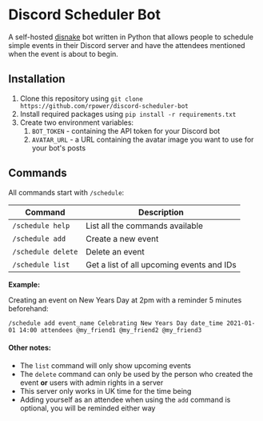 # Discord Scheduler Bot

A self-hosted [disnake](https://github.com/DisnakeDev/disnake) bot written in Python that allows people to schedule simple events in their Discord server and have the attendees mentioned when the event is about to begin.

## Installation

1. Clone this repository using `git clone https://github.com/rpower/discord-scheduler-bot`
2. Install required packages using `pip install -r requirements.txt`
3. Create two environment variables:
   1. `BOT_TOKEN` - containing the API token for your Discord bot
   2. `AVATAR_URL` - a URL containing the avatar image you want to use for your bot's posts

## Commands

All commands start with `/schedule`:

| Command            | Description                               |
|--------------------|-------------------------------------------|
| `/schedule help`   | List all the commands available           |
| `/schedule add`    | Create a new event                        |
| `/schedule delete` | Delete an event                           |
| `/schedule list`   | Get a list of all upcoming events and IDs |

**Example:**

Creating an event on New Years Day at 2pm with a reminder 5 minutes beforehand:

`/schedule add event_name Celebrating New Years Day date_time 2021-01-01 14:00 attendees @my_friend1 @my_friend2 @my_friend3`

#### Other notes:

* The `list` command will only show upcoming events
* The `delete` command can only be used by the person who created the event **or** users with admin rights in a server
* This server only works in UK time for the time being
* Adding yourself as an attendee when using the `add` command is optional, you will be reminded either way